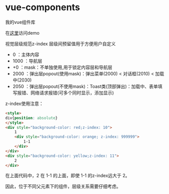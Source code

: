 # vue-components
我的vue组件库

在[这里](https://murwhite.github.io/vue-components/#/)访问demo

视觉层级规范z-index
层级间预留值用于方便用户自定义

- 0 ：主体内容
- 1000 ：导航层
- +0 ：mask：不单独使用,用于锁定内容层和导航层
- 2000 ：弹出层popout(使用mask)：弹出菜单(2000) < 对话框(2010) < 加载中(2030)
- 2050 ：弹出层popout(不使用mask)：Toast类(顶部弹出)：加载中、表单填写报错、网络请求报错(可多个同时显示，添加显示)

z-index使用注意：
```html
<style>
div{position: absolute}
</style>
<div style="background-color: red;z-index: 10">
    1
    <div style="background-color: orange; z-index: 999999">
        1-1
    </div>
</div>
<div style="background-color: yellow;z-index: 11">
    2
</div>
```
在上面代码中，2 在 1-1 的上面，即使 1-1 的z-index远大于 2。

因此，位于不同父元素下的组件，层级关系需要仔细考虑。
